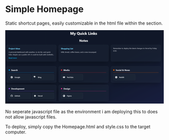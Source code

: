 # Simple Homepage

Static shortcut pages, easily customizable in the html file within the <scripts> section. 

![screenshot](image.png)

No seperate javascript file as the environment i am deploying this to does not allow javascript files.

To deploy, simply copy the Homepage.html and style.css to the target computer.